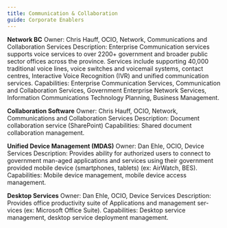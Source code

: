 ```yaml
---
title: Communication & Collaboration
guide: Corporate Enablers
---
```


**Network BC** Owner: Chris Hauff, OCIO, Network, Communications and Collaboration Services Description: Enterprise Communication services supports voice services to over 2200+ government and broader public sector offices across the province. Services include supporting 40,000 traditional voice lines, voice switches and voicemail systems, contact centres, Interactive Voice Recognition (IVR) and unified communication services. Capabilities: Enterprise Communication Services, Communication and Collaboration Services, Government Enterprise Network Services, Information Communications Technology Planning, Business Management.

**Collaboration Software** Owner: Chris Hauff, OCIO, Network, Communications and Collaboration Services Description: Document collaboration service (SharePoint) Capabilities: Shared document collaboration management.

**Unified Device Management (MDAS)** Owner: Dan Ehle, OCIO, Device Services Description: Provides ability for authorized users to connect to government man-aged applications and services using their government provided mobile device (smartphones, tablets) (ex: AirWatch, BES). Capabilities: Mobile device management, mobile device access management.

**Desktop Services** Owner: Dan Ehle, OCIO, Device Services Description: Provides office productivity suite of Applications and management ser-vices (ex: Microsoft Office Suite). Capabilities: Desktop service management, desktop service deployment management.
